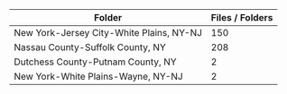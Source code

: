 | Folder                                   |   Files / Folders |
|------------------------------------------|-------------------|
| New York-Jersey City-White Plains, NY-NJ |               150 |
| Nassau County-Suffolk County, NY         |               208 |
| Dutchess County-Putnam County, NY        |                 2 |
| New York-White Plains-Wayne, NY-NJ       |                 2 |